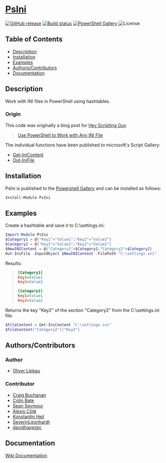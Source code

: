 # [PsIni](http://lipkau.github.io/PsIni/)

[![GitHub release](https://img.shields.io/github/release/lipkau/PsIni.svg?style=for-the-badge)](https://github.com/lipkau/PsIni/releases/latest)
[![Build status](https://img.shields.io/appveyor/ci/lipkau/PsIni/master.svg?style=for-the-badge)](https://ci.appveyor.com/project/lipkau/psini/branch/master)
[![PowerShell Gallery](https://img.shields.io/powershellgallery/dt/PsIni.svg?style=for-the-badge)](https://www.powershellgallery.com/packages/PsIni)
![License](https://img.shields.io/github/license/lipkau/PsIni.svg?style=for-the-badge)

## Table of Contents

* [Description](#description)
* [Installation](#installation)
* [Examples](#examples)
* [Authors/Contributors](#authorscontributors)
* [Documentation](#documentation)

## Description

Work with INI files in PowerShell using hashtables.

### Origin

This code was originally a blog post for [Hey Scripting Guy](http://blogs.technet.com/b/heyscriptingguy)
> [Use PowerShell to Work with Any INI File](http://blogs.technet.com/b/heyscriptingguy/archive/2011/08/20/use-powershell-to-work-with-any-ini-file.aspx)

The individual functions have been published to microsoft's Script Gallery:

* [Get-IniContent](http://gallery.technet.microsoft.com/ea40c1ef-c856-434b-b8fb-ebd7a76e8d91)
* [Out-IniFile](http://gallery.technet.microsoft.com/scriptcenter/7d7c867f-026e-4620-bf32-eca99b4e42f4)

## Installation

PsIni is published to the [Powershell Gallery](https://www.powershellgallery.com/packages/PsIni)
and can be installed as follows:

```powershell
Install-Module PsIni
```

## Examples

Create a hashtable and save it to C:\settings.ini:

```powershell
Import-Module PsIni
$Category1 = @{"Key1"="Value1";"Key2"="Value2"}
$Category2 = @{"Key1"="Value1";"Key2"="Value2"}
$NewINIContent = @{"Category1"=$Category1;"Category2"=$Category2}
Out-IniFile -InputObject $NewINIContent -FilePath "C:\settings.ini"
```

Results:

> ```Ini
> [Category1]
> Key1=Value1
> Key2=Value2
>
> [Category2]
> Key1=Value1
> Key2=Value2
> ```

Returns the key "Key2" of the section "Category2" from the C:\settings.ini file:

```powershell
$FileContent = Get-IniContent "C:\settings.ini"
$FileContent["Category2"]["Key2"]
```

## Authors/Contributors

### Author

* [Oliver Lipkau](https://github.com/lipkau)

### Contributor

* [Craig Buchanan](https://github.com/craibuc)
* [Colin Bate](https://github.com/colinbate)
* [Sean Seymour](https://github.com/seanjseymour)
* [Alexis Côté](https://github.com/popojargo)
* [Konstantin Heil](https://github.com/heilkn)
* [SeverinLeonhardt](https://github.com/SeverinLeonhardt)
* [davidhayesbc](https://github.com/davidhayesbc)

## Documentation

[Wiki Documentation](https://github.com/lipkau/PsIni/wiki/)
